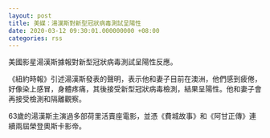 ```yaml
---
layout: post
title: 美媒：湯漢斯對新型冠狀病毒測試呈陽性
date: 2020-03-12 09:30:01.000000000 +08:00
categories: rss
---
```


美國影星湯漢斯據報對新型冠狀病毒測試呈陽性反應。

《紐約時報》引述湯漢斯發表的聲明，表示他和妻子目前在澳洲，他們感到疲倦，好像染上感冒，身體疼痛，其後接受新型冠狀病毒檢測，結果呈陽性。他和妻子會再接受檢測和隔離觀察。

63歲的湯漢斯主演過多部荷里活賣座電影，並憑《費城故事》和《阿甘正傳》連續兩屆榮登奧斯卡影帝。
